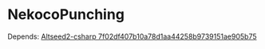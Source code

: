# NekocoPunching

Depends:
[Altseed2-csharp 7f02df407b10a78d1aa44258b9739151ae905b75](https://github.com/altseed/Altseed2-csharp/commit/7f02df407b10a78d1aa44258b9739151ae905b75)

